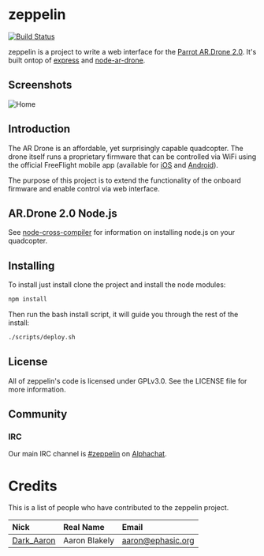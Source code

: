 # zeppelin

[![Build Status](https://secure.travis-ci.org/ablakely/zeppelin.png)](http://travis-ci.org/ablakely/zeppelin)

zeppelin is a project to write a web interface for the [Parrot AR.Drone 2.0](http://ardrone2.parrot.com).  It's built ontop of [express](http://github.com/visionmedia/express) and [node-ar-drone](https://raw.github.com/ablakely/node-ar-drone).

## Screenshots
![Home](http://bb.ohsk.net/uploads/Screen%20Shot%202012-12-27%20at%207.06.47%20PM.png)

## Introduction

The AR Drone is an affordable, yet surprisingly capable quadcopter. The drone
itself runs a proprietary firmware that can be controlled via WiFi using the official
FreeFlight mobile app
(available for [iOS](http://itunes.apple.com/us/app/freeflight/id373065271?mt=8) and [Android](https://play.google.com/store/apps/details?id=com.parrot.freeflight&hl=en)).

The purpose of this project is to extend the functionality of the onboard firmware and enable control via web interface.

## AR.Drone 2.0 Node.js
See [node-cross-compiler](https://github.com/felixge/node-cross-compiler) for information on installing node.js on your quadcopter.

## Installing

To install just install clone the project and install the node modules:

```bash
npm install
```

Then run the bash install script, it will guide you through the rest of the install:
```bash
./scripts/deploy.sh
```

## License

All of zeppelin's code is licensed under GPLv3.0.  See the LICENSE file for more information.

## Community
### IRC
Our main IRC channel is [#zeppelin](irc://irc.alphachat.net/zeppelin) on [Alphachat](http://alphachat.net). 

# Credits
This is a list of people who have contributed to the zeppelin project.

| Nick                                        | Real Name     | Email                                         |
|:--------------------------------------------|:--------------|:----------------------------------------------|
| [Dark_Aaron](http://twitter.com/Dark_Aaron) | Aaron Blakely | [aaron@ephasic.org](mailto:aaron@ephasic.org)
